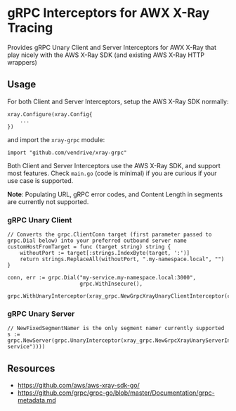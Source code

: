 # gRPC Interceptors for AWX X-Ray Tracing

Provides gRPC Unary Client and Server Interceptors for AWX X-Ray that play nicely with the AWS X-Ray SDK (and existing AWS X-Ray HTTP wrappers)

## Usage

For both Client and Server Interceptors, setup the AWS X-Ray SDK normally:

```
xray.Configure(xray.Config{
    ...
})
```

and import the `xray-grpc` module:

```
import "github.com/vendrive/xray-grpc"
```

Both Client and Server Interceptors use the AWS X-Ray SDK, and support most features. Check `main.go` (code is minimal) if you are curious if your use case is supported.

**Note**: Populating URL, gRPC error codes, and Content Length in segments are currently not supported.

### gRPC Unary Client

```
// Converts the grpc.ClientConn target (first parameter passed to grpc.Dial below) into your preferred outbound server name
customHostFromTarget = func (target string) string {
    withoutPort := target[:strings.IndexByte(target, ':')]
    return strings.ReplaceAll(withoutPort, ".my-namespace.local", "")
}

conn, err := grpc.Dial("my-service.my-namespace.local:3000",
                       grpc.WithInsecure(),
                       grpc.WithUnaryInterceptor(xray_grpc.NewGrpcXrayUnaryClientInterceptor(customHostFromTarget)))
```

### gRPC Unary Server

```
// NewFixedSegmentNamer is the only segment namer currently supported
s := grpc.NewServer(grpc.UnaryInterceptor(xray_grpc.NewGrpcXrayUnaryServerInterceptor(xray.NewFixedSegmentNamer("my-service"))))
```

## Resources
- https://github.com/aws/aws-xray-sdk-go/
- https://github.com/grpc/grpc-go/blob/master/Documentation/grpc-metadata.md
